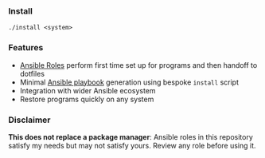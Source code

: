 ### Install

```
./install <system>
```

### Features

- [Ansible Roles](https://github.com/ansible/ansible-documentation/blob/HEAD/docs/docsite/rst/playbook_guide/playbooks_reuse_roles.rst) perform first time set up for programs and then handoff to dotfiles
- Minimal [Ansible playbook](https://github.com/ansible/ansible-documentation/blob/HEAD/docs/docsite/rst/playbook_guide/playbooks_intro.rst) generation using bespoke `install` script
- Integration with wider Ansible ecosystem
- Restore programs quickly on any system

### Disclaimer

**This does not replace a package manager**: Ansible roles in this repository
satisfy my needs but may not satisfy yours. Review any role before using it.
